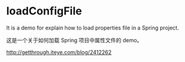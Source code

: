 # loadConfigFile
It is a demo for explain how to load properties file in a Spring project.

这是一个关于如何加载 Spring 项目中属性文件的 demo。

http://getthrough.iteye.com/blog/2412262

